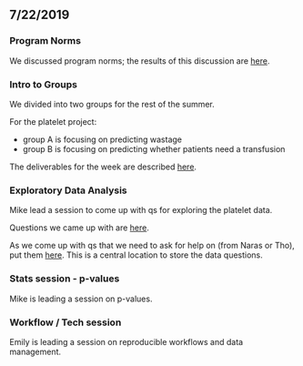 

## 7/22/2019

### Program Norms
We discussed program norms; the results of this discussion are [here](https://docs.google.com/document/d/1HP1NXb5GQ01RU16QnEu72Q1PcNe8NA2Cwcst4_Dehrk/edit).

### Intro to Groups 
We divided into two groups for the rest of the summer.

For the platelet project:
 - group A is focusing on predicting wastage
 - group B is focusing on predicting whether patients need a transfusion

The deliverables for the week are described [here](https://docs.google.com/document/d/15ioVcHMbbZ_QYaSCyV52srH6M5xQfooTnao6hTctgfw/edit).

### Exploratory Data Analysis

Mike lead a session to come up with qs for exploring the platelet data. 

Questions we came up with are [here](https://docs.google.com/document/d/1tYT1M6zcNxyzjfQLplrZmXzV0iXPiCw0BKxGggEPO7M/edit).

As we come up with qs that we need to ask for help on (from Naras or Tho), put them [here](https://docs.google.com/document/d/1cCIEgWqr4PveubLF9QSw1E1AwfpJ31T0G7zpaLRLy4M/edit). This is a central location to store the data questions.

### Stats session - p-values
Mike is leading a session on p-values.

### Workflow / Tech session
Emily is leading a session on reproducible workflows and data management. 